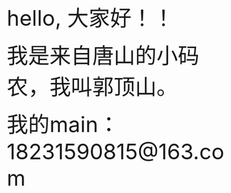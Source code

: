 <p > <font size=80>hello, 大家好！！</font></p>
<p > <font size=20>我是来自唐山的小码农，我叫郭顶山。 </font></p>
<p > <font size=20>我的main： 18231590815@163.com </font></p>
